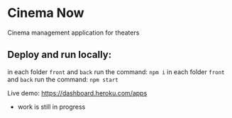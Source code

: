 # Cinema Now
Cinema management application for theaters

## Deploy and run locally:
in each folder `front` and `back` run the command: `npm i`
in each folder `front` and `back` run the command: `npm start`

Live demo: https://dashboard.heroku.com/apps


* work is still in progress

